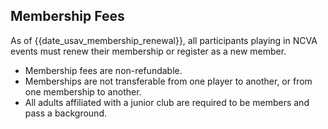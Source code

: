## Membership Fees 
As of {{date_usav_membership_renewal}}, all participants playing in NCVA events must renew their membership or register as a new member. 

<div class="--alertcallout">

- Membership fees are non-refundable.
- Memberships are not transferable from one player to another, or from one membership to another.
- All adults affiliated with a junior club are required to be members and pass a background.

</div>

